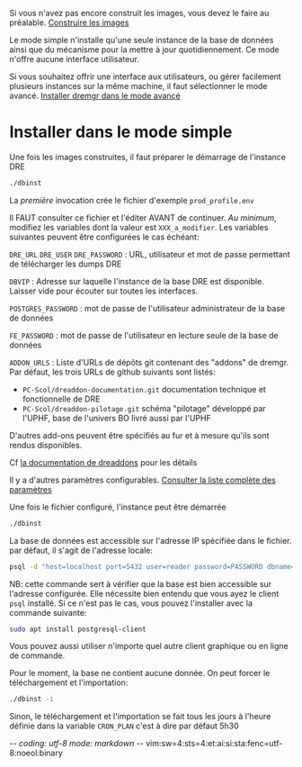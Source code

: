 Si vous n'avez pas encore construit les images, vous devez le faire au préalable.
[Construire les images](02construire-images.md)

Le mode simple n'installe qu'une seule instance de la base de données ainsi que
du mécanisme pour la mettre à jour quotidiennement. Ce mode n'offre aucune
interface utilisateur.

Si vous souhaitez offrir une interface aux utilisateurs, ou gérer facilement
plusieurs instances sur la même machine, il faut sélectionner le mode avancé.
[Installer dremgr dans le mode avancé](03installation-avancee.md)

# Installer dans le mode simple

Une fois les images construites, il faut préparer le démarrage de l'instance DRE
~~~sh
./dbinst
~~~
La *première* invocation crée le fichier d'exemple `prod_profile.env`

Il FAUT consulter ce fichier et l'éditer AVANT de continuer. *Au minimum*,
modifiez les variables dont la valeur est `XXX_a_modifier`. Les variables
suivantes peuvent être configurées le cas échéant:

`DRE_URL`
`DRE_USER`
`DRE_PASSWORD`
: URL, utilisateur et mot de passe permettant de télécharger les dumps DRE

`DBVIP`
: Adresse sur laquelle l'instance de la base DRE est disponible. Laisser vide
  pour écouter sur toutes les interfaces.

`POSTGRES_PASSWORD`
: mot de passe de l'utilisateur administrateur de la base de données

`FE_PASSWORD`
: mot de passe de l'utilisateur en lecture seule de la base de données

`ADDON_URLS`
: Liste d'URLs de dépôts git contenant des "addons" de dremgr. Par défaut, les
  trois URLs de github suivants sont listés:
  * `PC-Scol/dreaddon-documentation.git`
    documentation technique et fonctionnelle de DRE
  * `PC-Scol/dreaddon-pilotage.git`
    schéma "pilotage" développé par l'UPHF, base de l'univers BO livré aussi par
    l'UPHF

  D'autres add-ons peuvent être spécifiés au fur et à mesure qu'ils sont rendus
  disponibles.

  Cf [la documentation de dreaddons](dreaddons.md) pour les détails

Il y a d'autres paramètres configurables.
[Consulter la liste complète des paramètres](parametres.md)

Une fois le fichier configuré, l'instance peut être démarrée
~~~sh
./dbinst
~~~

La base de données est accessible sur l'adresse IP spécifiée dans le
fichier. par défaut, il s'agit de l'adresse locale:
~~~sh
psql -d "host=localhost port=5432 user=reader password=PASSWORD dbname=dre"
~~~
NB: cette commande sert à vérifier que la base est bien accessible sur l'adresse
configurée. Elle nécessite bien entendu que vous ayez le client `psql` installé.
Si ce n'est pas le cas, vous pouvez l'installer avec la commande suivante:
~~~sh
sudo apt install postgresql-client
~~~
Vous pouvez aussi utiliser n'importe quel autre client graphique ou en ligne de
commande.

Pour le moment, la base ne contient aucune donnée. On peut forcer le
téléchargement et l'importation:
~~~sh
./dbinst -i
~~~
Sinon, le téléchargement et l'importation se fait tous les jours à l'heure
définie dans la variable `CRON_PLAN` c'est à dire par défaut 5h30

-*- coding: utf-8 mode: markdown -*- vim:sw=4:sts=4:et:ai:si:sta:fenc=utf-8:noeol:binary